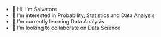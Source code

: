 - 👋 Hi, I’m Salvatore
- 👀 I’m interested in Probability, Statistics and Data Analysis
- 🌱 I’m currently learning Data Analysis
- 💞️ I’m looking to collaborate on Data Science

<!---
SalvaHH/SalvaHH is a ✨ special ✨ repository because its `README.md` (this file) appears on your GitHub profile.
You can click the Preview link to take a look at your changes.
--->
